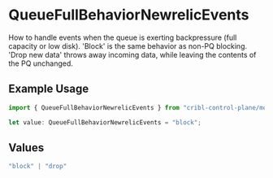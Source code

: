 # QueueFullBehaviorNewrelicEvents

How to handle events when the queue is exerting backpressure (full capacity or low disk). 'Block' is the same behavior as non-PQ blocking. 'Drop new data' throws away incoming data, while leaving the contents of the PQ unchanged.

## Example Usage

```typescript
import { QueueFullBehaviorNewrelicEvents } from "cribl-control-plane/models/operations";

let value: QueueFullBehaviorNewrelicEvents = "block";
```

## Values

```typescript
"block" | "drop"
```